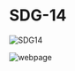 # SDG-14


![SDG14](https://upload.wikimedia.org/wikipedia/commons/thumb/4/4b/Sustainable_Development_Goal_14LifeBelowWater.svg/1200px-Sustainable_Development_Goal_14LifeBelowWater.svg.png)

![webpage](main/img/SDG14.png)

